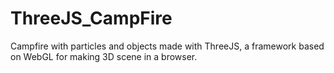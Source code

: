 # ThreeJS_CampFire

Campfire with particles and objects made with ThreeJS, a framework based on WebGL for making 3D scene in a browser.
